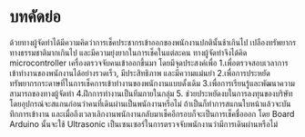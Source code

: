 # บทคัดย่อ
ด้วยทางผู้จัดทำได้มีความคิดว่าการเช็คประชากรเข้าออกของพนักงานปกตินั้นช้าเกินไป เปลืองทรัพยากรทางธรรมชาติมากเกินไป และมีความยุ่งยากในการเช็คในแต่ละคน ทางผู้จัดทำจึงได้คิด microcontroller เครื่องตรวจจับคนเข้าออกขึ้นมา โดยมีจุดประสงค์เพื่อ 
1.เพื่อตรวจสอบเวลาการเข้าทำงานของพนักงานได้อย่างรวดเร็ว, มีประสิทธิภาพ และมีความแม่นยำ
2.เพื่อการประหยัดทรัพยากรกระดาษที่ในการเช็คการเข้าทำงานของพนักงานแบบดั้งเดิม 
3.เพื่อการเรียนรู้และพัฒนาความสามารถของทางผู้จัดทำ 
4.ฝึกการทำงานเป็นทีมภายในกลุ่ม 
5. ช่วยประหยัดงบในการลงทุนของบริษัท 
โดยอุปกรณ์จะสแกนก่อนว่าคนที่เดินผ่านเป็นพนักงานหรือไม่ ถ้าเป็นก็ทำการสแกนใบหน้าแล้วจะบันทึกการเข้างาน และเมื่อถึงเวลาเลิกงานพนักงานกลับมาเช็คอีกรอบก็จะเป็นการเช็คชื่อออก โดย Board Arduino นั้นจะใช้ Ultrasonic เป็นเซนเซอร์ในการตรวจจับพนักงานว่ามีการเดินผ่านหรือไม่
